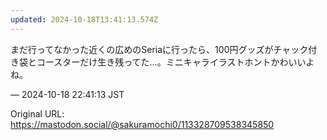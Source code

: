 ```yaml
---
updated: 2024-10-18T13:41:13.574Z
---
```


<p>まだ行ってなかった近くの広めのSeriaに行ったら、100円グッズがチャック付き袋とコースターだけ生き残ってた…。ミニキャライラストホントかわいいよね。</p>

&mdash; 2024-10-18 22:41:13 JST

Original URL: https://mastodon.social/@sakuramochi0/113328709538345850
